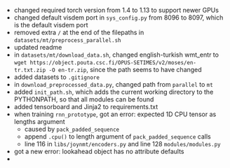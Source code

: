 - changed required torch version from 1.4 to 1.13 to support newer GPUs
- changed default visdem port in `sys_config.py` from 8096 to 8097, which is the default visdem port
- removed extra `/` at the end of the filepaths in `datasets/mt/preprocess_parallel.sh`
- updated readme
- in `datasets/mt/download_data.sh`, changed english-turkish wmt_entr to `wget https://object.pouta.csc.fi/OPUS-SETIMES/v2/moses/en-tr.txt.zip -O en-tr.zip`, since the path seems to have changed
- added datasets to `.gitignore`
- in `download_preprocessed_data.py`, changed path from `parallel` to `mt`
- added `init_path.sh`, which adds the current working directory to the PYTHONPATH, so that all modules can be found
- added tensorboard and Jinja2 to requirements.txt
- when training `rnn_prototype`, got an error: expected 1D CPU tensor as lengths argument
	- caused by `pack_padded_sequence`
	- append `.cpu()` to length argument of `pack_padded_sequence` calls
	- line 116 in `libs/joynmt/encoders.py` and line 128 `modules/modules.py`
- got a new error: lookahead object has no attribute defaults
-  
